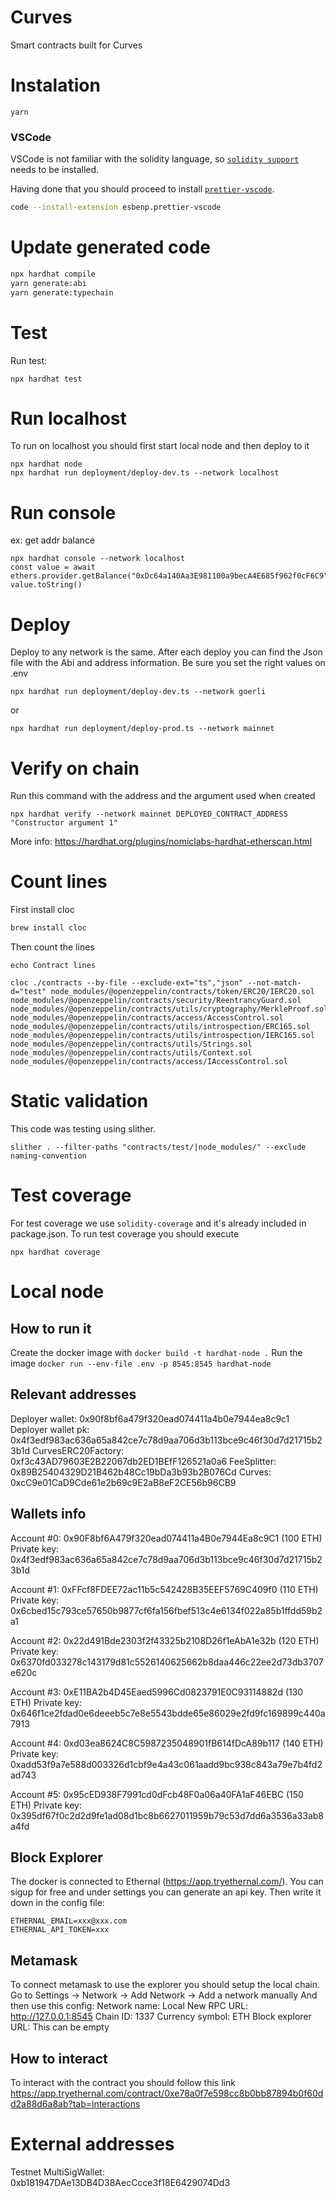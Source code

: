 # Curves

Smart contracts built for Curves

# Instalation

`yarn`

### VSCode

VSCode is not familiar with the solidity language, so [`solidity support`](https://marketplace.visualstudio.com/items?itemName=NomicFoundation.hardhat-solidity) needs to be installed.

Having done that you should proceed to install [`prettier-vscode`](https://marketplace.visualstudio.com/items?itemName=esbenp.prettier-vscode).

```Bash
code --install-extension esbenp.prettier-vscode
```

# Update generated code

```Bash
npx hardhat compile
yarn generate:abi
yarn generate:typechain
```

# Test

Run test:

```
npx hardhat test
```

# Run localhost

To run on localhost you should first start local node and then deploy to it

```
npx hardhat node
npx hardhat run deployment/deploy-dev.ts --network localhost
```

# Run console

ex: get addr balance

```
npx hardhat console --network localhost
const value = await ethers.provider.getBalance("0xDc64a140Aa3E981100a9becA4E685f962f0cF6C9")
value.toString()
```

# Deploy

Deploy to any network is the same. After each deploy you can find the Json file with the Abi and address information.
Be sure you set the right values on .env

```
npx hardhat run deployment/deploy-dev.ts --network goerli
```

or

```
npx hardhat run deployment/deploy-prod.ts --network mainnet
```

# Verify on chain

Run this command with the address and the argument used when created

```
npx hardhat verify --network mainnet DEPLOYED_CONTRACT_ADDRESS "Constructor argument 1"
```

More info: https://hardhat.org/plugins/nomiclabs-hardhat-etherscan.html

[//]: <> (npx hardhat verify --network mainnet 0xa7C098E26cbd9aAA515dF140d7020fB46a98be37 "Constructor argument 1"
npx hardhat verify --network mainnet --constructor-args arguments.js 0xa7C098E26cbd9aAA515dF140d7020fB46a98be37)

# Count lines

First install cloc

```Bash
brew install cloc
```

Then count the lines

```
echo Contract lines

cloc ./contracts --by-file --exclude-ext="ts","json" --not-match-d="test" node_modules/@openzeppelin/contracts/token/ERC20/IERC20.sol node_modules/@openzeppelin/contracts/security/ReentrancyGuard.sol node_modules/@openzeppelin/contracts/utils/cryptography/MerkleProof.sol node_modules/@openzeppelin/contracts/access/AccessControl.sol node_modules/@openzeppelin/contracts/utils/introspection/ERC165.sol node_modules/@openzeppelin/contracts/utils/introspection/IERC165.sol node_modules/@openzeppelin/contracts/utils/Strings.sol node_modules/@openzeppelin/contracts/utils/Context.sol node_modules/@openzeppelin/contracts/access/IAccessControl.sol
```

# Static validation

This code was testing using slither.

```
slither . --filter-paths "contracts/test/|node_modules/" --exclude naming-convention
```

# Test coverage

For test coverage we use `solidity-coverage` and it's already included in package.json.
To run test coverage you should execute

```
npx hardhat coverage
```

# Local node

## How to run it

Create the docker image with `docker build -t hardhat-node .`
Run the image `docker run --env-file .env -p 8545:8545 hardhat-node`

## Relevant addresses

Deployer wallet: 0x90f8bf6a479f320ead074411a4b0e7944ea8c9c1
Deployer wallet pk: 0x4f3edf983ac636a65a842ce7c78d9aa706d3b113bce9c46f30d7d21715b23b1d
CurvesERC20Factory: 0xf3c43AD79603E2B22067db2ED1BEfF126521a0a6
FeeSplitter: 0x89B25404329D21B462b48Cc19bDa3b93b2B076Cd
Curves: 0xcC9e01CaD9Cde61e2b69c9E2aB8eF2CE56b96CB9

## Wallets info

Account #0: 0x90F8bf6A479f320ead074411a4B0e7944Ea8c9C1 (100 ETH)
Private key: 0x4f3edf983ac636a65a842ce7c78d9aa706d3b113bce9c46f30d7d21715b23b1d

Account #1: 0xFFcf8FDEE72ac11b5c542428B35EEF5769C409f0 (110 ETH)
Private key: 0x6cbed15c793ce57650b9877cf6fa156fbef513c4e6134f022a85b1ffdd59b2a1

Account #2: 0x22d491Bde2303f2f43325b2108D26f1eAbA1e32b (120 ETH)
Private key: 0x6370fd033278c143179d81c5526140625662b8daa446c22ee2d73db3707e620c

Account #3: 0xE11BA2b4D45Eaed5996Cd0823791E0C93114882d (130 ETH)
Private key: 0x646f1ce2fdad0e6deeeb5c7e8e5543bdde65e86029e2fd9fc169899c440a7913

Account #4: 0xd03ea8624C8C5987235048901fB614fDcA89b117 (140 ETH)
Private key: 0xadd53f9a7e588d003326d1cbf9e4a43c061aadd9bc938c843a79e7b4fd2ad743

Account #5: 0x95cED938F7991cd0dFcb48F0a06a40FA1aF46EBC (150 ETH)
Private key: 0x395df67f0c2d2d9fe1ad08d1bc8b6627011959b79c53d7dd6a3536a33ab8a4fd

## Block Explorer

The docker is connected to Ethernal (https://app.tryethernal.com/). You can sigup for free and under settings you can generate an api key. Then write it down in the config file:

```
ETHERNAL_EMAIL=xxx@xxx.com
ETHERNAL_API_TOKEN=xxx
```

## Metamask

To connect metamask to use the explorer you should setup the local chain.
Go to Settings -> Network -> Add Network -> Add a network manually
And then use this config:
Network name: Local
New RPC URL: http://127.0.0.1:8545
Chain ID: 1337
Currency symbol: ETH
Block explorer URL: This can be empty

## How to interact

To interact with the contract you should follow this link
https://app.tryethernal.com/contract/0xe78a0f7e598cc8b0bb87894b0f60dd2a88d6a8ab?tab=interactions

# External addresses

Testnet MultiSigWallet: 0xb181947DAe13DB4D38AecCcce3f18E6429074Dd3
